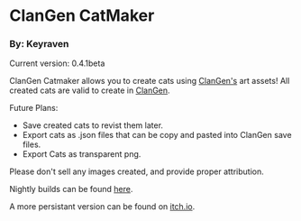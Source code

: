 # ClanGen CatMaker

### By: Keyraven 

Current version: 0.4.1beta

ClanGen Catmaker allows you to create cats using [ClanGen's](https://sablesteel.itch.io/clan-gen-fan-edit) art assets! All created cats are valid to create in [ClanGen](https://sablesteel.itch.io/clan-gen-fan-edit). 

Future Plans:
- Save created cats to revist them later. 
- Export cats as .json files that can be copy and pasted into ClanGen save files. 
- Export Cats as transparent png. 


Please don't sell any images created, and provide proper attribution. 


Nightly builds can be found [here](https://nightly.link/keyraven/clangen_catmaker/workflows/build/main).

A more persistant version can be found on [itch.io](https://keyraven.itch.io/clangen-catmaker).
